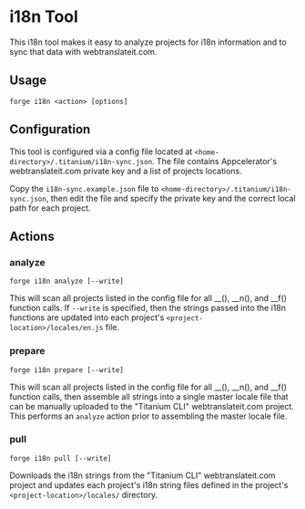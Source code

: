 # i18n Tool

This i18n tool makes it easy to analyze projects for i18n information and to sync that data with
webtranslateit.com.

## Usage

    forge i18n <action> [options]

## Configuration

This tool is configured via a config file located at `<home-directory>/.titanium/i18n-sync.json`.
The file contains Appcelerator's webtranslateit.com private key and a list of projects locations.

Copy the `i18n-sync.example.json` file to `<home-directory>/.titanium/i18n-sync.json`, then
edit the file and specify the private key and the correct local path for each project.

## Actions

### analyze

    forge i18n analyze [--write]

This will scan all projects listed in the config file for all __(), __n(), and __f() function
calls. If `--write` is specified, then the strings passed into the i18n functions are updated
into each project's `<project-location>/locales/en.js` file.

### prepare

    forge i18n prepare [--write]

This will scan all projects listed in the config file for all __(), __n(), and __f() function
calls, then assemble all strings into a single master locale file that can be manually uploaded
to the "Titanium CLI" webtranslateit.com project. This performs an `analyze` action prior to
assembling the master locale file.

### pull

    forge i18n pull [--write]

Downloads the i18n strings from the "Titanium CLI" webtranslateit.com project and updates each
project's i18n string files defined in the project's `<project-location>/locales/` directory.
